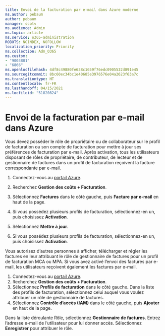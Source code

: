 ```yaml
---
title: Envoi de la facturation par e-mail dans Azure moderne
ms.author: pebaum
author: pebaum
manager: scotv
ms.audience: Admin
ms.topic: article
ms.service: o365-administration
ROBOTS: NOINDEX, NOFOLLOW
localization_priority: Priority
ms.collection: Adm_O365
ms.custom:
- "9003801"
- "6866"
ms.openlocfilehash: 4df8c49880fe638c1659f76edc0905532d091e45
ms.sourcegitcommit: 8bc60ec34bc1e40685e3976576e04a2623f63a7c
ms.translationtype: HT
ms.contentlocale: fr-FR
ms.lasthandoff: 04/15/2021
ms.locfileid: "51820824"
---
```

# <a name="email-invoicing-in-azure"></a>Envoi de la facturation par e-mail dans Azure

Vous devez posséder le rôle de propriétaire ou de collaborateur sur le profil de facturation ou son compte de facturation pour mettre à jour ses préférences de facturation par e-mail. Après activation, tous les utilisateurs disposant de rôles de propriétaire, de contributeur, de lecteur et de gestionnaire de factures dans un profil de facturation reçoivent la facture correspondante par e-mail.

1. Connectez-vous au [portail Azure](https://portal.azure.com/).
2. Recherchez **Gestion des coûts + Facturation**.
3. Sélectionnez **Factures** dans le côté gauche, puis **Facture par e-mail** en haut de la page.
4. Si vous possédez plusieurs profils de facturation, sélectionnez-en un, puis choisissez **Activation**.

5. Sélectionnez **Mettre à jour**.
6. Si vous possédez plusieurs profils de facturation, sélectionnez-en un, puis choisissez **Activation**.

Vous autorisez d’autres personnes à afficher, télécharger et régler les factures en leur attribuant le rôle de gestionnaire de factures pour un profil de facturation MCA ou MPA. Si vous avez activé l’envoi des factures par e-mail, les utilisateurs reçoivent également les factures par e-mail.

1. Connectez-vous au [portail Azure](https://portal.azure.com/).
2. Recherchez **Gestion des coûts + Facturation**.
3. Sélectionnez **Profils de facturation** dans le côté gauche. Dans la liste des profils de facturation, sélectionnez celui auquel vous voulez attribuer un rôle de gestionnaire de factures.
4. Sélectionnez **Contrôle d’accès (IAM)** dans le côté gauche, puis **Ajouter** en haut de la page.

Dans la liste déroulante Rôle, sélectionnez **Gestionnaire de factures**. Entrez l’adresse e-mail de l’utilisateur pour lui donner accès. Sélectionnez **Enregistrer** pour attribuer le rôle.
